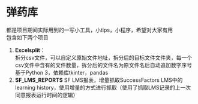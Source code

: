 # 弹药库

都是项目期间实际用到的一写小工具，小tips，小程序，希望对大家有用  
包含如下两个项目  
1. **Excelsplit**：  
   拆分csv文件，可以自定义原始文件地址，拆分后的目标文件文件夹，每一个csv文件中含有的文件数量，拆分后的文件名为原文件名后自动追加数字序号  
   基于Python 3，依赖库tkinter，pandas
2.  **SF_LMS_REPORTS**
   SF LMS报表，增量抓取SuccessFactors LMS中的learning history，使用增量的方式进行抓取（使用了抓取LMS记录的上一次同意报表运行时间的逻辑）
				
